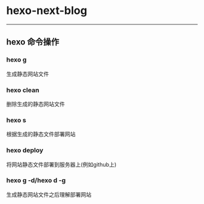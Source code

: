 # hexo-next-blog

------

## hexo 命令操作

### hexo g

生成静态网站文件

### hexo clean

删除生成的静态网站文件

### hexo s

根据生成的静态文件部署网站

### hexo deploy

将网站静态文件部署到服务器上(例如github上)

### hexo g -d/hexo d -g

生成静态网站文件之后理解部署网站
